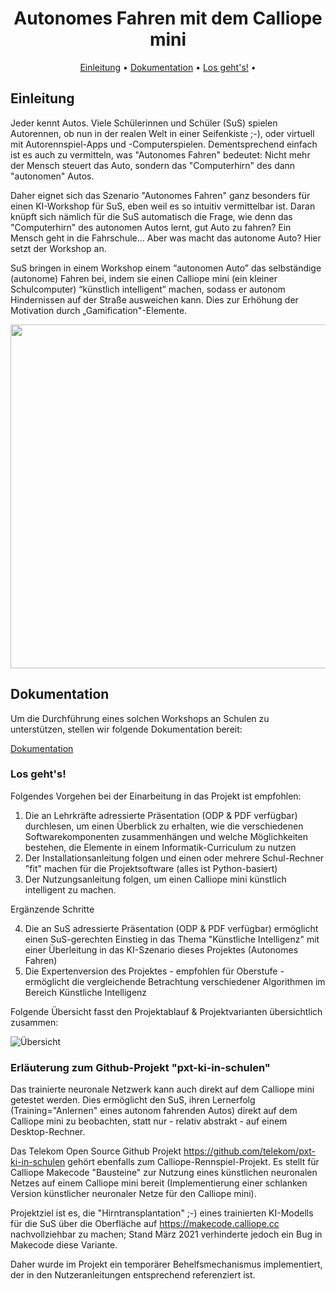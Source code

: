 <h1 align="center">
    Autonomes Fahren mit dem Calliope mini
</h1>

<p align="center">
  <a href="#einleitung">Einleitung</a> •
  <a href="#dokumentation">Dokumentation</a> •
  <a href="#los-geht's!">Los geht's!</a> •
</p>

## Einleitung

Jeder kennt Autos. Viele Schülerinnen und Schüler (SuS) spielen Autorennen, ob nun in der realen Welt in einer Seifenkiste ;-), oder virtuell mit Autorennspiel-Apps und -Computerspielen. Dementsprechend einfach ist es auch zu vermitteln, was "Autonomes Fahren" bedeutet: Nicht mehr der Mensch steuert das Auto, sondern das "Computerhirn" des dann "autonomen" Autos.

Daher eignet sich das Szenario "Autonomes Fahren" ganz besonders für einen KI-Workshop für SuS, eben weil es so intuitiv vermittelbar ist. Daran knüpft sich nämlich für die SuS automatisch die Frage, wie denn das "Computerhirn" des autonomen Autos lernt, gut Auto zu fahren? Ein Mensch geht in die Fahrschule... Aber was macht das autonome Auto? Hier setzt der Workshop an.

SuS bringen in einem Workshop einem “autonomen Auto” das selbständige (autonome) Fahren bei, indem sie einen Calliope mini (ein kleiner Schulcomputer) “künstlich intelligent” machen, sodass er autonom Hindernissen auf der Straße ausweichen kann. Dies zur Erhöhung der Motivation durch „Gamification"-Elemente.

<img src="./intro.png" width="550">

## Dokumentation

Um die Durchführung eines solchen Workshops an Schulen zu unterstützen, stellen wir folgende Dokumentation bereit:

[Dokumentation](./Dokumentation)

### Los geht's!

Folgendes Vorgehen bei der Einarbeitung in das Projekt ist empfohlen:

1. Die an Lehrkräfte adressierte Präsentation (ODP & PDF verfügbar) durchlesen, um einen Überblick zu erhalten, wie die verschiedenen Softwarekomponenten zusammenhängen und welche Möglichkeiten bestehen, die Elemente in einem Informatik-Curriculum zu nutzen
2. Der Installationsanleitung folgen und einen oder mehrere Schul-Rechner "fit" machen für die Projektsoftware (alles ist Python-basiert)
3. Der Nutzungsanleitung folgen, um einen Calliope mini künstlich intelligent zu machen.

Ergänzende Schritte

4. Die an SuS adressierte Präsentation (ODP & PDF verfügbar) ermöglicht einen SuS-gerechten Einstieg in das Thema "Künstliche Intelligenz" mit einer Überleitung in das KI-Szenario dieses Projektes (Autonomes Fahren)
5. Die Expertenversion des Projektes - empfohlen für Oberstufe - ermöglicht die vergleichende Betrachtung verschiedener Algorithmen im Bereich Künstliche Intelligenz

Folgende Übersicht fasst den Projektablauf & Projektvarianten übersichtlich zusammen:

![Übersicht](./uebersicht.png)

### Erläuterung zum Github-Projekt "pxt-ki-in-schulen"

Das trainierte neuronale Netzwerk kann auch direkt auf dem Calliope mini getestet werden. Dies ermöglicht den SuS, ihren Lernerfolg (Training="Anlernen" eines autonom fahrenden Autos) direkt auf dem Calliope mini zu beobachten, statt nur - relativ abstrakt - auf einem Desktop-Rechner.

Das Telekom Open Source Github Projekt https://github.com/telekom/pxt-ki-in-schulen gehört ebenfalls zum Calliope-Rennspiel-Projekt. Es stellt für Calliope Makecode "Bausteine" zur Nutzung eines künstlichen neuronalen Netzes auf einem Calliope mini bereit (Implementierung einer schlanken Version künstlicher neuronaler Netze für den Calliope mini).

Projektziel ist es, die "Hirntransplantation" ;-) eines trainierten KI-Modells für die SuS über die Oberfläche auf https://makecode.calliope.cc nachvollziehbar zu machen; Stand März 2021 verhinderte jedoch ein Bug in Makecode diese Variante.

Daher wurde im Projekt ein temporärer Behelfsmechanismus implementiert, der in den Nutzeranleitungen entsprechend referenziert ist.

